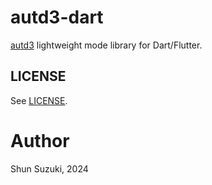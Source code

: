 # autd3-dart

[autd3](https://github.com/shinolab/autd3) lightweight mode library for Dart/Flutter.

## LICENSE

See [LICENSE](./LICENSE).

# Author

Shun Suzuki, 2024
